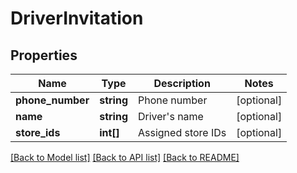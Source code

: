 # DriverInvitation

## Properties
Name | Type | Description | Notes
------------ | ------------- | ------------- | -------------
**phone_number** | **string** | Phone number | [optional] 
**name** | **string** | Driver&#39;s name | [optional] 
**store_ids** | **int[]** | Assigned store IDs | [optional] 

[[Back to Model list]](../README.md#documentation-for-models) [[Back to API list]](../README.md#documentation-for-api-endpoints) [[Back to README]](../README.md)



